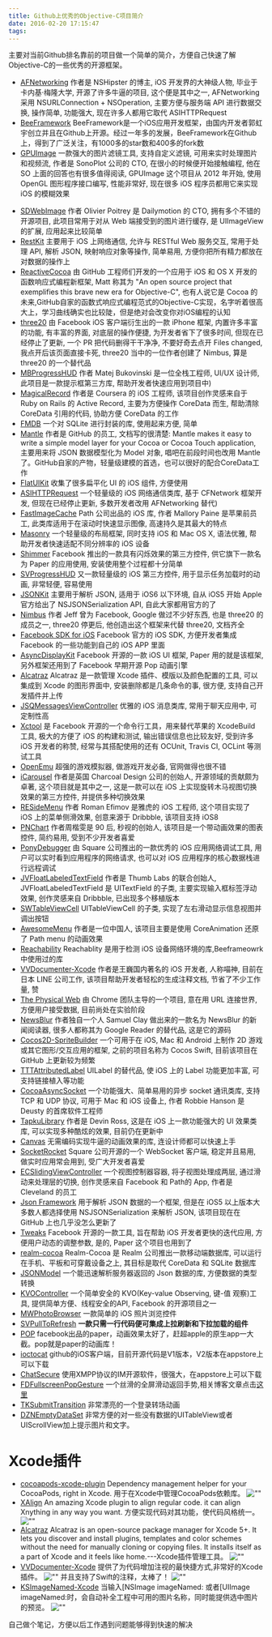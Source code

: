 ```yaml
---
title: Github上优秀的Objective-C项目简介
date: 2016-02-20 17:15:47
tags:
---
```


主要对当前Github排名靠前的项目做一个简单的简介，方便自己快速了解 Objective-C的一些优秀的开源框架。

* <a href="https://github.com/AFNetworking/AFNetworking" target="AFNetworking">AFNetworking</a>
作者是 NSHipster 的博主, iOS 开发界的大神级人物, 毕业于卡内基·梅隆大学, 开源了许多牛逼的项目, 这个便是其中之一, AFNetworking 采用 NSURLConnection + NSOperation, 主要方便与服务端 API 进行数据交换, 操作简单, 功能强大, 现在许多人都用它取代 ASIHTTPRequest
* <a href="https://github.com/gavinkwoe/BeeFramework">BeeFramework</a>
BeeFramework是一个iOS应用开发框架，由国内开发者郭虹宇创立并且在Github上开源。经过一年多的发展，BeeFramework在Github上，得到了广泛关注，有1000多的star数和400多的fork数
* <a href="https://github.com/BradLarson/GPUImage">GPUImage</a>
一款强大的图片滤镜工具, 支持自定义滤镜, 可用来实时处理图片和视频流, 作者是 SonoPlot 公司的 CTO, 在很小的时候便开始接触编程, 他在 SO 上面的回答也有很多值得阅读, GPUImage 这个项目从 2012 年开始, 使用 OpenGL 图形程序接口编写, 性能非常好, 现在很多 iOS 程序员都用它来实现 iOS 的模糊效果

<!-- more -->

* <a href="https://github.com/rs/SDWebImage">SDWebImage</a>
作者 Olivier Poitrey 是 Dailymotion 的 CTO, 拥有多个不错的开源项目, 此项目常用于对从 Web 端接受到的图片进行缓存, 是 UIImageView 的扩展, 应用起来比较简单
* <a href="https://github.com/RestKit/RestKit">RestKit</a>
主要用于 iOS 上网络通信, 允许与 RESTful Web 服务交互, 常用于处理 API, 解析 JSON, 映射响应对象等操作, 简单易用, 方便你把所有精力都放在对数据的操作上
* <a href="https://github.com/ReactiveCocoa/ReactiveCocoa">ReactiveCocoa</a>
由 GitHub 工程师们开发的一个应用于 iOS 和 OS X 开发的函数响应式编程新框架, Matt 称其为 "An open source project that exemplifies this brave new era for Objective-C", 也有人说它是 Cocoa 的未来,GitHub自家的函数式响应式编程范式的Objective-C实现，名字听着很高大上，学习曲线确实也比较陡，但是绝对会改变你对iOS编程的认知
* <a href="https://github.com/facebookarchive/three20">three20</a>
由 Facebook iOS 客户端衍生出的一款 iPhone 框架, 内置许多丰富的功能, 有丰富的界面, 对底层的操作便捷, 为开发者省下了很多时间, 但现在已经停止了更新, 一个 PR 把代码删得干干净净, 不要好奇去点开 Files changed, 我点开后该页面直接卡死, three20 当中的一位作者创建了 Nimbus, 算是 three20 的一个替代品
* <a href="https://github.com/jdg/MBProgressHUD">MBProgressHUD</a>
作者 Matej Bukovinski 是一位全栈工程师, UI/UX 设计师, 此项目是一款提示框第三方库, 帮助开发者快速应用到项目中)
* <a href="https://github.com/magicalpanda/MagicalRecord">MagicalRecord</a>
作者是 Coursera 的 iOS 工程师, 该项目创作灵感来自于 Ruby on Rails 的 Active Record, 主要为方便操作 CoreData 而生, 帮助清除 CoreData 引用的代码, 协助方便 CoreData 的工作
* <a href="https://github.com/ccgus/fmdb">FMDB</a>
一个对 SQLite 进行封装的库, 使用起来方便, 简单
* <a href="https://github.com/Mantle/Mantle">Mantle</a>
作者是 GitHub 的员工, 文档写的很清楚: Mantle makes it easy to write a simple model layer for your Cocoa or Cocoa Touch application, 主要用来将 JSON 数据模型化为 Model 对象, 唱吧在前段时间也改用 Mantle 了。GitHub自家的产物，轻量级建模的首选，也可以很好的配合CoreData工作
* <a href="https://github.com/Grouper/FlatUIKit">FlatUIKit</a>
收集了很多扁平化 UI 的 iOS 组件, 方便使用
* <a href="https://github.com/pokeb/asi-http-request">ASIHTTPRequest</a>
一个轻量级的 iOS 网络通信类库, 基于 CFNetwork 框架开发, 但现在已经停止更新, 多数开发者改用 AFNetworking 替代)
* <a href="https://github.com/path/FastImageCache">FastImageCache</a>
Path 公司出品的 iOS 库, 作者 Mallory Paine 是苹果前员工, 此类库适用于在滚动时快速显示图像, 高速持久是其最大的特点
* <a href="https://github.com/SnapKit/Masonry">Masonry</a>
一个轻量级的布局框架, 同时支持 iOS 和 Mac OS X, 语法优雅, 帮助开发者快速适配不同分辨率的 iOS 设备
* <a href="https://github.com/facebook/Shimmer">Shimmer</a>
Facebook 推出的一款具有闪烁效果的第三方控件, 供它旗下一款名为 Paper 的应用使用, 安装使用整个过程都十分简单
* <a href="https://github.com/TransitApp/SVProgressHUD">SVProgressHUD</a>
又一款轻量级的 iOS 第三方控件, 用于显示任务加载时的动画, 非常轻便, 容易使用
* <a href="https://github.com/johnezang/JSONKit">JSONKit</a>
主要用于解析 JSON, 适用于 iOS6 以下环境, 自从 iOS5 开始 Apple 官方给出了 NSJSONSerialization API, 自此大家都用官方的了
* <a href="https://github.com/jverkoey/nimbus">Nimbus</a>
作者 Jeff 曾为 Facebook, Google 做过不少好东西, 也是 three20 的成员之一, three20 停更后, 他创造出这个框架来代替 three20, 文档齐全
* <a href="https://github.com/facebook/facebook-ios-sdk"> Facebook SDK for iOS</a>
Facebook 官方的 iOS SDK, 方便开发者集成 Facebook 的一些功能到自己的 iOS APP 里面
* <a href="https://github.com/facebook/AsyncDisplayKit">AsyncDisplayKit</a>
Facebook 开源的一款 iOS UI 框架, Paper 用的就是该框架, 另外框架还用到了 Facebook 早期开源 Pop 动画引擎
* <a href="https://github.com/supermarin/Alcatraz">Alcatraz</a>
Alcatraz 是一款管理 Xcode 插件、模版以及颜色配置的工具, 可以集成到 Xcode 的图形界面中, 安装删除都是几条命令的事, 很方便, 支持自己开发插件并上传
* <a href="https://github.com/jessesquires/JSQMessagesViewController">JSQMessagesViewController</a>
优雅的 iOS 消息类库, 常用于聊天应用中, 可定制性高
* <a href="https://github.com/facebook/xctool">Xctool</a>
是 Facebook 开源的一个命令行工具，用来替代苹果的 XcodeBuild 工具, 极大的方便了 iOS 的构建和测试, 输出错误信息也比较友好, 受到许多 iOS 开发者的称赞, 经常与其搭配使用的还有 OCUnit, Travis CI, OCLint 等测试工具
* <a href="https://github.com/OpenEmu/OpenEmu">OpenEmu</a>
超强的游戏模拟器, 做游戏开发必备, 官网做得也很不错
* <a href="https://github.com/nicklockwood/iCarousel">iCarousel</a>
作者是英国 Charcoal Design 公司的创始人, 开源领域的贡献颇为卓著, 这个项目就是其中之一, 这是一款可以在 iOS 上实现旋转木马视图切换效果的第三方控件, 并提供多种切换效果
* <a href="https://github.com/romaonthego/RESideMenu">RESideMenu</a>
作者 Roman Efimov 是雅虎的 iOS 工程师, 这个项目实现了 iOS 上的菜单侧滑效果, 创意来源于 Dribbble, 该项目支持 iOS8
* <a href="https://github.com/kevinzhow/PNChart">PNChart</a>
作者周楷雯是 90 后, 秒视的创始人, 该项目是一个带动画效果的图表控件, 简约易用, 受到不少开发者喜爱
* <a href="https://github.com/square/PonyDebugger">PonyDebugger</a>
由 Square 公司推出的一款优秀的 iOS 应用网络调试工具, 用户可以实时看到应用程序的网络请求, 也可以对 iOS 应用程序的核心数据栈进行远程调试
* <a href="https://github.com/jverdi/JVFloatLabeledTextField">JVFloatLabeledTextField</a>
作者是 Thumb Labs 的联合创始人, JVFloatLabeledTextField 是 UITextField 的子类, 主要实现输入框标签浮动效果, 创作灵感来自 Dribbble, 已出现多个移植版本
* <a href="https://github.com/CEWendel/SWTableViewCell">SWTableViewCell</a>
UITableViewCell 的子类, 实现了左右滑动显示信息视图并调出按钮
* <a href="https://github.com/levey/AwesomeMenu">AwesomeMenu</a>
作者是一位中国人, 该项目主要是使用 CoreAnimation 还原了 Path menu 的动画效果
* <a href="https://github.com/tonymillion/Reachability">Reachability</a>
Reachablity 是用于检测 iOS 设备网络环境的库,Beeframeowrk中使用过的库
* <a href="https://github.com/onevcat/VVDocumenter-Xcode"> VVDocumenter-Xcode</a>
作者是王巍国内著名的 iOS 开发者, 人称喵神, 目前在日本 LINE 公司工作, 该项目帮助开发者轻松的生成注释文档, 节省了不少工作量, 赞
* <a href="https://github.com/google/physical-web">The Physical Web</a>
由 Chrome 团队主导的一个项目, 意在用 URL 连接世界, 方便用户接受数据, 目前尚处在实验阶段
* <a href="https://github.com/samuelclay/NewsBlur">NewsBlur</a>
作者独自一个人 Samuel Clay 做出来的一款名为 NewsBlur 的新闻阅读器, 很多人都称其为 Google Reader 的替代品, 这是它的源码
* <a href="https://github.com/cocos2d/cocos2d-objc">Cocos2D-SpriteBuilder</a>
一个可用于在 iOS, Mac 和 Android 上制作 2D 游戏或其它图形/交互应用的框架, 之前的项目名称为 Cocos Swift, 目前该项目在 GitHub 上更新较为频繁
* <a href="https://github.com/TTTAttributedLabel/TTTAttributedLabel">TTTAttributedLabel</a>
UILabel 的替代品, 使 iOS 上的 Label 功能更加丰富, 可支持链接植入等功能
* <a href="https://github.com/robbiehanson/CocoaAsyncSocket">CocoaAsyncSocket</a>
一个功能强大、简单易用的异步 socket 通讯类库, 支持 TCP 和 UDP 协议, 可用于 Mac 和 iOS 设备上, 作者 Robbie Hanson 是 Deusty 的首席软件工程师
* <a href="https://github.com/devinross/tapkulibrary">TapkuLibrary</a>
作者是 Devin Ross, 这是在 iOS 上一款功能强大的 UI 效果类库, 可以实现多种酷炫的效果, 目前仍在更新中</a>
* <a href="https://github.com/CanvasPod/Canvas">Canvas</a>
无需编码实现牛逼的动画效果的库, 连设计师都可以快速上手
* <a href="https://github.com/square/SocketRocket">SocketRocket</a>
Square 公司开源的一个 WebSocket 客户端, 稳定并且易用, 做实时应用常会用到, 受广大开发者喜爱
* <a href="https://github.com/ECSlidingViewController/ECSlidingViewController">ECSlidingViewController</a>
一个视图控制器容器, 将子视图处理成两层, 通过滑动来处理层的切换, 创作灵感来自 Facebook 和 Path的 App, 作者是 Cleveland 的员工
* <a href="https://github.com/stig/json-framework">Json Framework</a>
用于解析 JSON 数据的一个框架, 但是在 iOS5 以上版本大多数人都选择使用 NSJSONSerialization 来解析 JSON, 该项目现在在 GitHub 上也几乎没怎么更新了
* <a href="https://github.com/facebook/Tweaks">Tweaks</a>
Facebook 开源的一款工具, 旨在帮助 iOS 开发者更快的迭代应用, 方便用户动态的调整参数, 是的, Paper 这个项目也用到了
* <a href="https://github.com/realm/realm-cocoa">realm-cocoa</a>
Realm-Cocoa 是 Realm 公司推出一款移动端数据库, 可以运行在手机、平板和可穿戴设备之上, 其目标是取代 CoreData 和 SQLite 数据库
* <a href="https://github.com/icanzilb/JSONModel">JSONModel</a>
一个能迅速解析服务器返回的 Json 数据的库, 方便数据的类型转换
* <a href="https://github.com/facebook/KVOController">KVOController</a>
一个简单安全的 KVO(Key-value Observing, 键-值 观察)工具, 提供简单方便、线程安全的API, Facebook 的开源项目之一
* <a href="https://github.com/mwaterfall/MWPhotoBrowser">MWPhotoBrowser</a>
一款简单的 iOS 照片浏览控件
* <a href="https://github.com/samvermette/SVPullToRefresh">SVPullToRefresh</a>
<b>一款只需一行代码便可集成上拉刷新和下拉加载的组件</b>
* <a href="https://github.com/facebook/pop">POP</a>
facebook出品的paper，动画效果太好了，赶超apple的原生app一大截。pop就是paper的动画库！
* <a href="https://github.com/dennisreimann/ioctocat">ioctocat</a>
github的iOS客户端，目前开源代码是V1版本，V2版本在appstore上可以下载
* <a href="https://github.com/ChatSecure/ChatSecure-iOS">ChatSecure</a>
使用XMPP协议的IM开源软件，很强大，在appstore上可以下载
* [FDFullscreenPopGesture](https://github.com/forkingdog/FDFullscreenPopGesture)
一个丝滑的全屏滑动返回手势,相关博客文章点击[这里](http://blog.sunnyxx.com/2015/06/07/fullscreen-pop-gesture/)
* [TKSubmitTransition](https://github.com/Jvaeyhcd/TKSubmitTransition)
非常漂亮的一个登录转场动画
* [DZNEmptyDataSet](https://github.com/dzenbot/DZNEmptyDataSet)
非常方便的对一些没有数据的UITableView或者UIScrollView加上提示图片和文字。

# Xcode插件

* <a href="https://github.com/kattrali/cocoapods-xcode-plugin">cocoapods-xcode-plugin</a>
Dependency management helper for your CocoaPods, right in Xcode.
用于在Xcode中管理CocoaPods依赖库。
![""](http://wangzz.github.io/images/article1/plugin_cocoapods_menu.png)
* <a href="https://github.com/qfish/XAlign">XAlign</a>
An amazing Xcode plugin to align regular code. it can align Xnything in any way you want.
方便实现代码对其功能，使代码风格统一。
![""](http://wangzz.github.io/images/article1/plugin_align.gif)
* <a href="https://github.com/supermarin/Alcatraz">Alcatraz</a>
Alcatraz is an open-source package manager for Xcode 5+. It lets you discover and install plugins, templates and color schemes without the need for manually cloning or copying files. It installs itself as a part of Xcode and it feels like home.---Xcode插件管理工具。
![""](https://camo.githubusercontent.com/919efe4e1e53237df51d7010c862bd5c04fd6a70/687474703a2f2f616c63617472617a2e696f2f696d616765732f73637265656e73686f744032782e706e67)
* <a href="https://github.com/onevcat/VVDocumenter-Xcode">VVDocumenter-Xcode</a>
提供了为代码增加注视的最快捷方式,非常好的Xcode插件。
![""](https://camo.githubusercontent.com/ca5518c9872e15b8a95b9d8c5f44bc331977d710/68747470733a2f2f7261772e6769746875622e636f6d2f6f6e65766361742f5656446f63756d656e7465722d58636f64652f6d61737465722f53637265656e53686f742e676966)
并且支持了Swift的注释，太棒了！
![""](https://camo.githubusercontent.com/58e452b57245cd79c2e59ac7926609be4dffbfd8/68747470733a2f2f7261772e6769746875622e636f6d2f6f6e65766361742f5656446f63756d656e7465722d58636f64652f6d61737465722f7676646f63756d656e7465722d73776966742e676966)
* <a href="https://github.com/ksuther/KSImageNamed-Xcode">KSImageNamed-Xcode</a>
当输入[NSImage imageNamed: 或者[UIImage imageNamed:时，会自动补全工程中可用的图片名称，同时能提供选中图片的预览。
![""](http://foggry.com/images/article1/plugin_image_named.gif)

自己做个笔记，方便以后工作遇到问题能够得到快速的解决